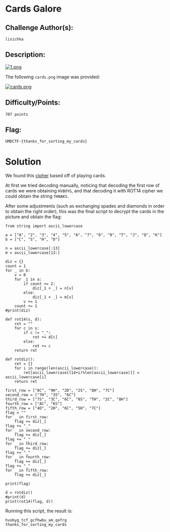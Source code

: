 # Cards Galore

## Challenge Author(s):
`lisichka`

## Description:
[![1.png](https://i.postimg.cc/0y9xPTQ5/1.png)](https://postimg.cc/1f7bKYwb)

The following `cards.png` image was provided:

[![cards.png](https://i.postimg.cc/j57Bzc5k/cards.png)](https://postimg.cc/9Rcx2GyG)

## Difficulty/Points: 
`707 points`

## Flag:
`UMDCTF-{thanks_for_sorting_my_cards}`
# 

# Solution

We found this [cipher](https://www.codewars.com/kata/59c2ff946bddd2a2fd00009e) based off of playing cards.

At first we tried decoding manually, noticing that decoding the first row of cards we were obtaining
`HVBOYG`, and that decoding it with ROT14 cipher we could obtain the string `THNAKS`.

After some adjustments (such as exchanging spades and diamonds in order to obtain the right order), this was the final script to decrypt the cards in the picture and obtain the flag:

```
from string import ascii_lowercase

a = ["A", "2", "3", "4", "5", "6", "7", "8", "9", "T", "J", "Q", "K"]
b = ["C", "S", "H", "D"]

n = ascii_lowercase[:13]
m = ascii_lowercase[13:]

diz = {}
count = 1
for _ in b:
    v = 0
    for _1 in a:
        if count <= 2:
            diz[_1 + _] = n[v]
        else:
            diz[_1 + _] = m[v]
        v += 1
    count += 1
#print(diz)

def rot14(s, d):
    rot = ""
    for c in s:
        if c != "_":
            rot += d[c]
        else:
            rot += c
    return rot

def rotdiz():
    ret = {}
    for i in range(len(ascii_lowercase)):
        ret[ascii_lowercase[(14+i)%len(ascii_lowercase)]] = ascii_lowercase[i]
    return ret

first_row = ["8C", "9H", "2D", "2S", "QH", "7C"]
second_row = ["7H", "3S", "6C"]
third_row = ["7S", "3C", "6C", "8S", "TH", "2C", "8H"]
fourth_row = ["AC", "KS"]
fifth_row = ["4D", "2H", "6C", "5H", "7C"]
flag = ""
for _ in first_row:
    flag += diz[_]
flag += "_"
for _ in second_row:
    flag += diz[_]
flag += "_"
for _ in third_row:
    flag += diz[_]
flag += "_"
for _ in fourth_row:
    flag += diz[_]
flag += "_"
for _ in fifth_row:
    flag += diz[_]

print(flag)

d = rotdiz() 
#print(d)
print(rot14(flag, d))
```

Running this script, the result is:
```
hvobyg_tcf_gcfhwbu_am_qofrg
thanks_for_sorting_my_cards
```
